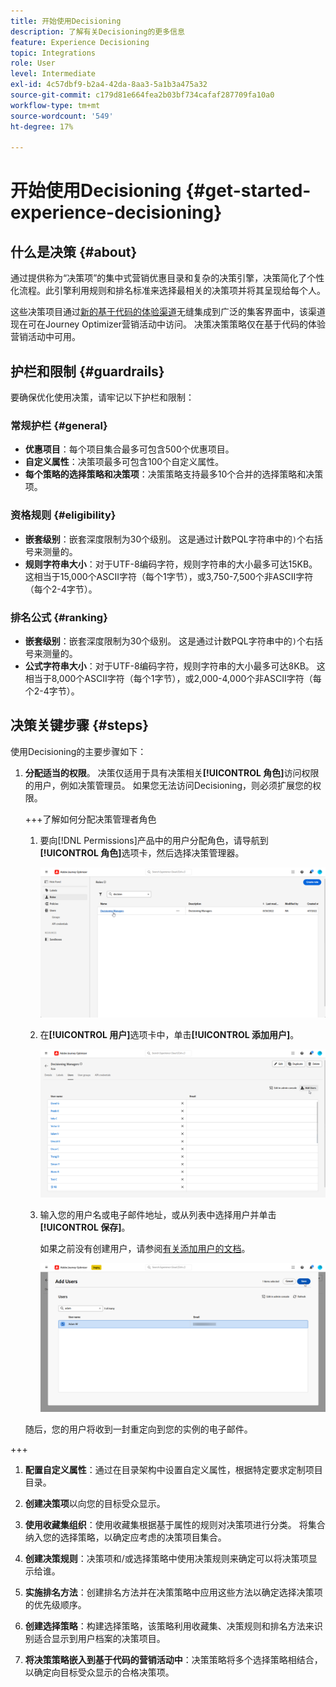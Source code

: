 ```yaml
---
title: 开始使用Decisioning
description: 了解有关Decisioning的更多信息
feature: Experience Decisioning
topic: Integrations
role: User
level: Intermediate
exl-id: 4c57dbf9-b2a4-42da-8aa3-5a1b3a475a32
source-git-commit: c179d81e664fea2b03bf734cafaf287709fa10a0
workflow-type: tm+mt
source-wordcount: '549'
ht-degree: 17%

---
```


# 开始使用Decisioning {#get-started-experience-decisioning}

## 什么是决策 {#about}

通过提供称为“决策项”的集中式营销优惠目录和复杂的决策引擎，决策简化了个性化流程。此引擎利用规则和排名标准来选择最相关的决策项并将其呈现给每个人。

这些决策项目通过[新的基于代码的体验渠道](https://experienceleague.adobe.com/en/docs/journey-optimizer/using/code-based-experience/get-started-code-based)无缝集成到广泛的集客界面中，该渠道现在可在Journey Optimizer营销活动中访问。 决策决策策略仅在基于代码的体验营销活动中可用。

## 护栏和限制 {#guardrails}

要确保优化使用决策，请牢记以下护栏和限制：

### 常规护栏 {#general}

* **优惠项目**：每个项目集合最多可包含500个优惠项目。
* **自定义属性**：决策项最多可包含100个自定义属性。
* **每个策略的选择策略和决策项**：决策策略支持最多10个合并的选择策略和决策项。

### 资格规则 {#eligibility}

* **嵌套级别**：嵌套深度限制为30个级别。 这是通过计数PQL字符串中的`)`个右括号来测量的。
* **规则字符串大小**：对于UTF-8编码字符，规则字符串的大小最多可达15KB。 这相当于15,000个ASCII字符（每个1字节），或3,750-7,500个非ASCII字符（每个2-4字节）。

### 排名公式 {#ranking}

* **嵌套级别**：嵌套深度限制为30个级别。 这是通过计数PQL字符串中的`)`个右括号来测量的。
* **公式字符串大小**：对于UTF-8编码字符，规则字符串的大小最多可达8KB。 这相当于8,000个ASCII字符（每个1字节），或2,000-4,000个非ASCII字符（每个2-4字节）。

## 决策关键步骤 {#steps}

使用Decisioning的主要步骤如下：

1. **分配适当的权限**。 决策仅适用于具有决策相关&#x200B;**[!UICONTROL 角色]**&#x200B;访问权限的用户，例如决策管理员。 如果您无法访问Decisioning，则必须扩展您的权限。

   +++了解如何分配决策管理者角色

   1. 要向[!DNL Permissions]产品中的用户分配角色，请导航到&#x200B;**[!UICONTROL 角色]**&#x200B;选项卡，然后选择决策管理器。

      ![](assets/decision_permission_1.png)

   1. 在&#x200B;**[!UICONTROL 用户]**&#x200B;选项卡中，单击&#x200B;**[!UICONTROL 添加用户]**。

      ![](assets/decision_permission_2.png)

   1. 输入您的用户名或电子邮件地址，或从列表中选择用户并单击&#x200B;**[!UICONTROL 保存]**。

      如果之前没有创建用户，请参阅[有关添加用户的文档](https://experienceleague.adobe.com/zh-hans/docs/experience-platform/access-control/ui/users)。

      ![](assets/decision_permission_3.png)

   随后，您的用户将收到一封重定向到您的实例的电子邮件。

+++

1. **配置自定义属性**：通过在目录架构中设置自定义属性，根据特定要求定制项目目录。

1. **创建决策项**&#x200B;以向您的目标受众显示。

1. **使用收藏集组织**：使用收藏集根据基于属性的规则对决策项进行分类。 将集合纳入您的选择策略，以确定应考虑的决策项目集合。

1. **创建决策规则**：决策项和/或选择策略中使用决策规则来确定可以将决策项显示给谁。

1. **实施排名方法**：创建排名方法并在决策策略中应用这些方法以确定选择决策项的优先级顺序。

1. **创建选择策略**：构建选择策略，该策略利用收藏集、决策规则和排名方法来识别适合显示到用户档案的决策项目。

1. **将决策策略嵌入到基于代码的营销活动中**：决策策略将多个选择策略相结合，以确定向目标受众显示的合格决策项。
